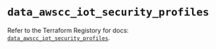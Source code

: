 # `data_awscc_iot_security_profiles`

Refer to the Terraform Registory for docs: [`data_awscc_iot_security_profiles`](https://registry.terraform.io/providers/hashicorp/awscc/0.70.0/docs/data-sources/iot_security_profiles).
